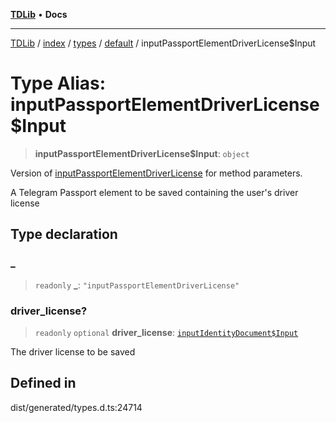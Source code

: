 [**TDLib**](../../../../../../README.md) • **Docs**

***

[TDLib](../../../../../../modules.md) / [index](../../../../../README.md) / [types](../../../README.md) / [default](../README.md) / inputPassportElementDriverLicense$Input

# Type Alias: inputPassportElementDriverLicense$Input

> **inputPassportElementDriverLicense$Input**: `object`

Version of [inputPassportElementDriverLicense](inputPassportElementDriverLicense.md) for method parameters.

A Telegram Passport element to be saved containing the user's driver license

## Type declaration

### \_

> `readonly` **\_**: `"inputPassportElementDriverLicense"`

### driver\_license?

> `readonly` `optional` **driver\_license**: [`inputIdentityDocument$Input`](inputIdentityDocument$Input-1.md)

The driver license to be saved

## Defined in

dist/generated/types.d.ts:24714
